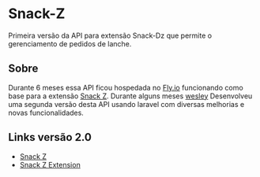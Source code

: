 # Snack-Z
Primeira versão da API para extensão Snack-Dz que permite o gerenciamento de pedidos de lanche.

## Sobre
Durante 6 meses essa API ficou hospedada no [Fly.io](https://fly.io) funcionando como base para a extensão [Snack Z](https://github.com/wesleyvianam/Snackz-extension-mvp).
Durante alguns meses [wesley](https://github.com/wesleyvianam) Desenvolveu uma segunda versão desta API usando laravel com diversas melhorias e novas funcionalidades.

## Links versão 2.0
- [Snack Z](https://github.com/wesleyvianam/snackz)
- [Snack Z Extension](https://github.com/wesleyvianam/Snackz-extension-mvp)


